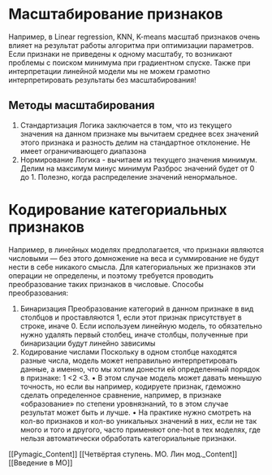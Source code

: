 # Масштабирование признаков
Например, в Linear regression, KNN, K-means масштаб признаков очень влияет на результат работы алгоритма при оптимизации параметров. Если признаки не приведены к одному масштабу, то возникают проблемы с поиском минимума при градиентном спуске.
Также при интерпретации линейной модели мы не можем грамотно
интерпретировать результаты без масштабирования!

## Методы масштабирования

1. Стандартизация 
Логика заключается в том, что из текущего значения на данном признаке мы вычитаем среднее всех значений этого признака и разность делим на стандартное отклонение. Не имеет ограничивающего диапазона
2. Нормирование
Логика - вычитаем из текущего значения минимум. Делим на максимум минус минимум
Разброс значений будет от 0 до 1. Полезно, когда распределение значений ненормальное.

# Кодирование категориальных признаков

Например, в линейных моделях предполагается, что признаки являются числовыми — без этого домножение на веса и суммирование не будут нести в себе никакого смысла. Для категориальных же признаков эти операции не определены, и поэтому требуется проводить преобразование таких признаков в числовые.
Способы преобразования:
1. Бинаризация 
Преобразование категорий в данном признаке в вид столбцов и проставляются 1, если этот
признак присутствует в строке, иначе 0. Если используем линейную модель, то обязательно нужно удалять первый столбец, иначе столбцы, полученные при бинаризации будут линейно зависимы
2. Кодирование числами
Поскольку в одном столбце находятся разные числа, модель может неправильно
интерпретировать данные, а именно, что мы хотим донести ей определенный порядок в признаке: 1 <2 <3.
	• В этом случае модель может давать меньшую точность, но если вы например, кодируете признак, гдеможно сделать определенное сравнение, например, в признаке «образование» по степени уровнязнаний, то в этом случае результат может быть и лучше.
	• На практике нужно смотреть на кол-во признаков и кол-во уникальных значений в них, если не так много и того и другого, часто применяют one-hot в тех моделях, где нельзя автоматически обработать
категориальные признаки.

[[Pymagic_Content]] [[Четвёртая ступень. МO. Лин мод._Content]] [[Введение в МО]]